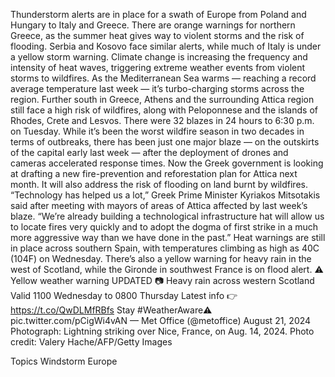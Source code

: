 Thunderstorm alerts are in place for a swath of Europe from Poland and Hungary to Italy and Greece.
There are orange warnings for northern Greece, as the summer heat gives way to violent storms and the risk of flooding. Serbia and Kosovo face similar alerts, while much of Italy is under a yellow storm warning.
Climate change is increasing the frequency and intensity of heat waves, triggering extreme weather events from violent storms to wildfires. As the Mediterranean Sea warms — reaching a record average temperature last week — it’s turbo-charging storms across the region.
Further south in Greece, Athens and the surrounding Attica region still face a high risk of wildfires, along with Peloponnese and the islands of Rhodes, Crete and Lesvos. There were 32 blazes in 24 hours to 6:30 p.m. on Tuesday.
While it’s been the worst wildfire season in two decades in terms of outbreaks, there has been just one major blaze — on the outskirts of the capital early last week — after the deployment of drones and cameras accelerated response times.
Now the Greek government is looking at drafting a new fire-prevention and reforestation plan for Attica next month. It will also address the risk of flooding on land burnt by wildfires.
“Technology has helped us a lot,” Greek Prime Minister Kyriakos Mitsotakis said after meeting with mayors of areas of Attica affected by last week’s blaze. “We’re already building a technological infrastructure hat will allow us to locate fires very quickly and to adopt the dogma of first strike in a much more aggressive way than we have done in the past.”
Heat warnings are still in place across southern Spain, with temperatures climbing as high as 40C (104F) on Wednesday.
There’s also a yellow warning for heavy rain in the west of Scotland, while the Gironde in southwest France is on flood alert.
⚠️ Yellow weather warning UPDATED 📷
Heavy rain across western Scotland
Valid 1100 Wednesday to 0800 Thursday
Latest info 👉 https://t.co/QwDLMfRBfs
Stay #WeatherAware⚠️ pic.twitter.com/pCigWi4vAN
— Met Office (@metoffice) August 21, 2024
Photograph: Lightning striking over Nice, France, on Aug. 14, 2024. Photo credit: Valery Hache/AFP/Getty Images

Topics
Windstorm
Europe
